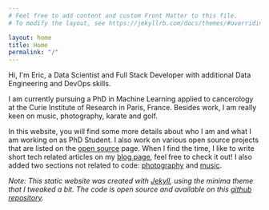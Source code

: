 ```yaml
---
# Feel free to add content and custom Front Matter to this file.
# To modify the layout, see https://jekyllrb.com/docs/themes/#overriding-theme-defaults

layout: home
title: Home
permalink: "/"
---
```


Hi, I'm Eric, a Data Scientist and Full Stack Developer with additional
Data Engineering and DevOps skills.

I am currently pursuing a PhD in Machine Learning
applied to cancerology at the Curie Institute of Research in Paris, France.
Besides work, I am really keen on music, photography, karate and golf.

In this website, you will find some more details about who I am and what I am
working on as PhD Student. I also work on various open source projects that
are listed on the [open source](open-source) page. When I find the time, I like
to write short tech related articles on my [blog page](blog), feel free to
check it out! I also added two sections not related to code:
[photography](photography) and [music](music).

*Note: This static website was created with [Jekyll](https://jekyllrb.com/),
using the minima theme that I tweaked a bit. The code is open source
and available on this [github repository](https://github.com/ericdaat/ericdaat.github.io).*

